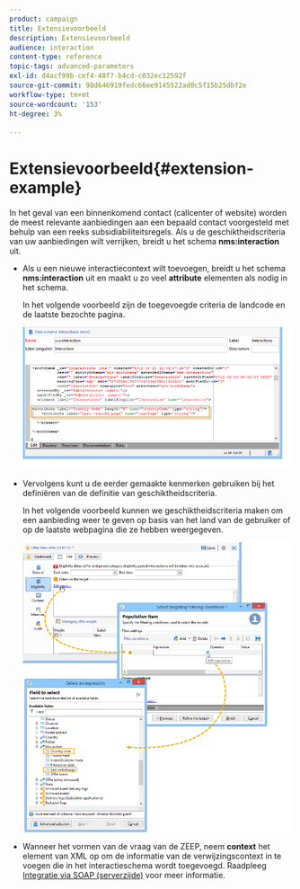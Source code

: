 ```yaml
---
product: campaign
title: Extensievoorbeeld
description: Extensievoorbeeld
audience: interaction
content-type: reference
topic-tags: advanced-parameters
exl-id: d4acf99b-cef4-48f7-b4cd-c032ec12592f
source-git-commit: 98d646919fedc66ee9145522ad0c5f15b25dbf2e
workflow-type: tm+mt
source-wordcount: '153'
ht-degree: 3%

---
```


# Extensievoorbeeld{#extension-example}

In het geval van een binnenkomend contact (callcenter of website) worden de meest relevante aanbiedingen aan een bepaald contact voorgesteld met behulp van een reeks subsidiabiliteitsregels. Als u de geschiktheidscriteria van uw aanbiedingen wilt verrijken, breidt u het schema **nms:interaction** uit.

* Als u een nieuwe interactiecontext wilt toevoegen, breidt u het schema **nms:interaction** uit en maakt u zo veel **attribute** elementen als nodig in het schema.

   In het volgende voorbeeld zijn de toegevoegde criteria de landcode en de laatste bezochte pagina.

   ![](assets/s_ncs_configuration_offer_schemas.png)

* Vervolgens kunt u de eerder gemaakte kenmerken gebruiken bij het definiëren van de definitie van geschiktheidscriteria.

   In het volgende voorbeeld kunnen we geschiktheidscriteria maken om een aanbieding weer te geven op basis van het land van de gebruiker of op de laatste webpagina die ze hebben weergegeven.

   ![](assets/s_ncs_configuration_offer_context.png)

* Wanneer het vormen van de vraag van de ZEEP, neem **context** het element van XML op om de informatie van de verwijzingscontext in te voegen die in het interactieschema wordt toegevoegd. Raadpleeg [Integratie via SOAP (serverzijde)](../../interaction/using/integration-via-soap--server-side-.md) voor meer informatie.
